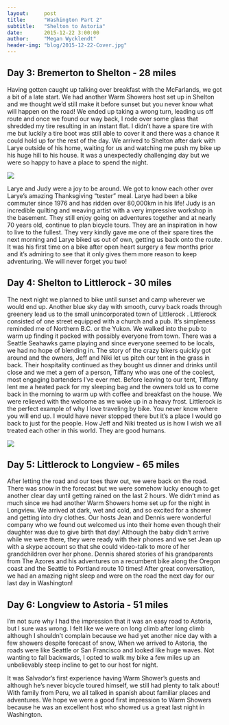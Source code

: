 ```yaml
---
layout:     post
title:      "Washington Part 2"
subtitle:   "Shelton to Astoria"
date:       2015-12-22 3:00:00
author:     "Megan Wycklendt"
header-img: "blog/2015-12-22-Cover.jpg"
---
```

## Day 3: Bremerton to Shelton - 28 miles

Having gotten caught up talking over breakfast with the McFarlands, we got a bit of a late start. We had another Warm Showers host set up in Shelton and we thought we’d still make it before sunset but you never know what will happen on the road! We ended up taking a wrong turn, leading us off route and once we found our way back, I rode over some glass that shredded my tire resulting in an instant flat. I didn’t have a spare tire with me but luckily a tire boot was still able to cover it and
there was a chance it could hold up for the rest of the day. We arrived to Shelton after dark with Larye outside of his home, waiting for us and watching me push my bike up his huge hill to his house. It was a unexpectedly challenging day but we were so happy to have a place to spend the night.

<img class="img-responsive center-block" src ="{{ site.url }}/blog/2015-12-22-Larye.jpg"/>

Larye and Judy were a joy to be around. We got to know each other over Larye’s amazing Thanksgiving “tester” meal. Larye had been a bike commuter since 1976 and has ridden over 80,000km in his life! Judy is an incredible quilting and weaving artist with a very impressive workshop in the basement. They still enjoy going on adventures together and at nearly 70 years old, continue to plan bicycle tours. They are an inspiration in how to live to the fullest. They very kindly gave me one of their
spare tires the next morning and Larye biked us out of own, getting us back onto the route. It was his first time on a bike after open heart surgery a few months prior and it’s admiring to see that it only gives them more reason to keep adventuring. We will never forget you two!

## Day 4: Shelton to Littlerock - 30 miles

The next night we planned to bike until sunset and camp wherever we would end up. Another blue sky day with smooth, curvy back roads through greenery lead us to the small unincorporated town of Littlerock . Littlerock consisted of one street equipped with a church and a pub. It’s simpleness reminded me of Northern B.C. or the Yukon. We walked into the pub to warm up finding it packed with possibly everyone from town. There was a Seattle Seahawks game playing and since everyone seemed to be
locals, we had no hope of blending in. The story of the crazy bikers quickly got around and the owners, Jeff and Niki let us pitch our tent in the grass in back. Their hospitality continued as they bought us dinner and drinks until close and we met a gem of a person, Tiffany who was one of the coolest, most engaging bartenders I’ve ever met. Before leaving to our tent, Tiffany lent me a heated pack for my sleeping bag and the owners told us to come back in the morning to warm up with coffee and
breakfast on the house. We were relieved with the welcome as we woke up in a heavy frost. Littlerock is the perfect example of why I love traveling by bike. You never know where you will end up. I would have never stopped there but it’s a place I would go back to just for the people. How Jeff and Niki treated us is how I wish we all treated each other in this world. They are good humans.

<img class="img-responsive center-block" src ="{{ site.url }}/blog/2015-12-22-Littlerock.jpg"/>

## Day 5: Littlerock to Longview - 65 miles

After letting the road and our toes thaw out, we were back on the road. There was snow in the forecast but we were somehow lucky enough to get another clear day until getting rained on the last 2 hours. We didn’t mind as much since we had another Warm Showers home set up for the night in Longview. We arrived at dark, wet and cold, and so excited for a shower and getting into dry clothes. Our hosts Jean and Dennis were wonderful company who we found out welcomed us into their home even though
their daughter was due to give birth that day! Although the baby didn’t arrive while we were there, they were ready with their phones and we set Jean up with a skype account so that she could video-talk to more of her grandchildren over her phone. Dennis shared stories of his grandparents from The Azores and his adventures on a recumbent bike along the Oregon coast and the Seattle to Portland route 10 times! After great conversation, we had an amazing night sleep and were on the road the next
day for our last day in Washington!

## Day 6: Longview to Astoria - 51 miles

I’m not sure why I had the impression that it was an easy road to Astoria, but I sure was wrong. I felt like we were on long climb after long climb although I shouldn’t complain because we had yet another nice day with a few showers despite forecast of snow, When we arrived to Astoria, the roads were like Seattle or San Francisco and looked like huge waves.  Not wanting to fall backwards, I opted to walk my bike a few miles up an unbelievably steep incline to get to our host for night.

It was Salvador’s first experience having Warm Shower’s guests and although he’s never bicycle toured himself, we still had plenty to talk about! With family from Peru, we all talked in spanish about familiar places and adventures. We hope we were a good first impression to Warm Showers because he was an excellent host who showed us a great last night in Washington.
